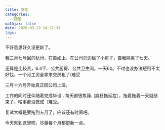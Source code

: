 ```yaml
---
title: 随笔
categories:
  - 随笔
mathjax: false
date: 2020-03-29 14:27:31
tags:
---
```



不好意思好久没更新了。

我三月七号回的杭州，在自如上，在公司旁边租了小房子，自我隔离了七天。

还算是比较贵，6.4平、公共厨房、公共卫生间，一天60。不过也没办法短租不太好找，一个月工资全拿来交房租了(难受

三月十六号开始真正回公司上班。

工作的同时还伴随着完成毕设.. 每天都很焦躁. (疯狂拖延症），拖着拖着一天就结束了，啥事都没做成（难受。

复试大概是要拖到五月了，应该还有时间吧。

今天就到这里吧，尽量每个月都更新一点。